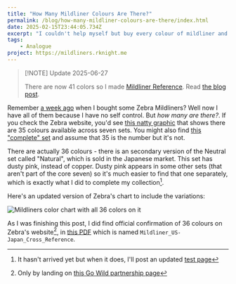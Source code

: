```yaml
---
title: "How Many Mildliner Colours Are There?"
permalink: /blog/how-many-mildliner-colours-are-there/index.html
date: 2025-02-15T23:44:05.734Z
excerpt: "I couldn't help myself but buy every colour of mildliner and I needed to know exactly how many colours were available"
tags:
    - Analogue
project: https://mildliners.rknight.me
---
```


> [!NOTE] Update 2025-06-27
>
> There are now 41 colors so I made [Mildliner Reference](https://mildliners.rknight.me). Read [the blog post](/blog/how-many-mildliner-colours-are-there-now).

Remember [a week ago](https://rknight.me/blog/zebra-big-30-pack-of-pens/) when I bought some Zebra Mildliners? Well now I have all of them because I have no self control. But _how many are there?_. If you check the Zebra website, you'd see [this natty graphic](https://www.zebrapen.com/pages/mildliner-highlighter-color-chart?srsltid=AfmBOoqP8E9bStyvLEqug7cNSckEA_aZ2UecyVmE70DKhV0-SdpyOe_u) that shows there are 35 colours available across seven sets. You might also find [this "complete" set](https://www.afth.co.uk/zebra-pens---mildliner-set---35pk-50828-p.asp) and assume that 35 is the number but it's not.

There are actually 36 colours - there is an secondary version of the Neutral set called "Natural", which is sold in the Japanese market. This set has dusty pink, instead of copper. Dusty pink appears in some other sets (that aren't part of the core seven) so it's much easier to find that one separately, which is exactly what I did to complete my collection[^1].

Here's an updated version of Zebra's chart to include the variations:

![Mildliners color chart with all 36 colors on it](https://cdn.rknight.me/site/2025/mildliners-color-chart-updated-36-colors.jpg)

As I was finishing this post, I did find official confirmation of 36 colours on Zebra's website[^2], in [this PDF](https://files.elfsightcdn.com/d1d61ad2-9f2a-49f9-a83b-e33cb46bd033/bf609a33-7e4d-45d9-84a9-53b4c96b500e/Mildliner_US-Japan_Cross_Reference.pdf) which is named `Mildliner_US-Japan_Cross_Reference`.

[^1]: It hasn't arrived yet but when it does, I'll post an updated [test page](https://rknight.me/notes/202502151742/)
[^2]: Only by landing on [this Go Wild partnership page](https://www.zebrapen.com/pages/zebrapengowildpartnership)